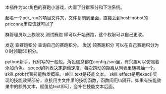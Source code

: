 本插件为pcr角色的赛跑小游戏，内置了分群积分和下注系统。

起名一个pcr_run的项目文件夹，文件复制到里面，直接丢到hoshinobot的priconne里应该就可以了

群管理员以上权限发 测试赛跑 即可以开始赛跑，这个权限可以自己更改。

发送 查赛跑积分 查询自己的赛跑积分。
发送 领赛跑积分 可以在自己赛跑积分为0 时领取50积分。

python新手，代码写的一般般，角色信息都在config.json里，有兴趣可以仿照着添加角色。
speed的列表决定跑动速度，每次跑动的距离从列表里随机抽一个。
skill_prob代表技能触发概率。
skill_text是技能文本。
skill_effect是用exec()实现的技能效果部分，直接用主文件里的技能函数，函数间用\n隔开，如果有技能效果中的额外文本，赋值给text即可，会补在技能文本后面。

